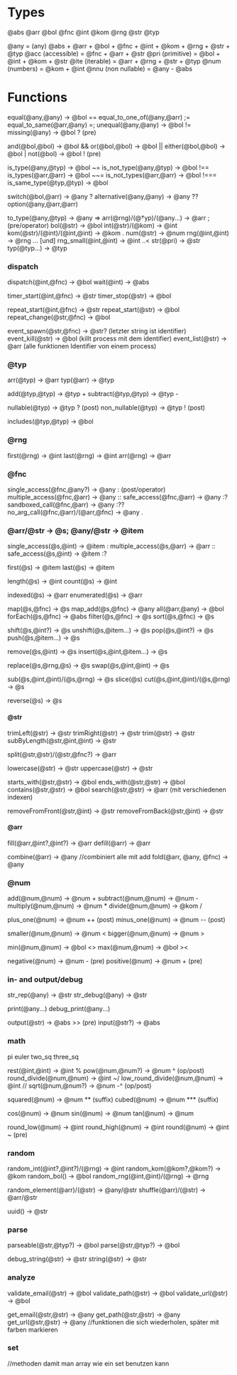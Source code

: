 # Types

@abs
@arr
@bol
@fnc
@int
@kom
@rng
@str
@typ

@any = (any) @abs + @arr + @bol + @fnc + @int + @kom + @rng + @str + @typ
@acc (accessible) = @fnc + @arr + @str
@pri (primitive) = @bol + @int + @kom + @str
@ite (iterable) = @arr + @rng + @str + @typ
@num (numbers) = @kom + @int
@nnu (non nullable) = @any - @abs

# Functions

equal(@any,@any) -> @bol ==
equal_to_one_of(@any,@arr) ;=
equal_to_same(@arr,@any) =;
unequal(@any,@any) -> @bol !=
missing(@any) -> @bol ? (pre)

and(@bol,@bol) -> @bol &&
or(@bol,@bol) -> @bol ||
either(@bol,@bol) -> @bol |
not(@bol) -> @bol ! (pre)

is_type(@any,@typ) -> @bol ~=
is_not_type(@any,@typ) -> @bol !==
is_types(@arr,@arr) -> @bol ~~=
is_not_types(@arr,@arr) -> @bol !===
is_same_type(@typ,@typ) -> @bol 

switch(@bol,@arr) -> @any ?
alternative(@any,@any) -> @any ??
option(@any,@arr,@arr) 

to_type(@any,@typ) -> @any =>
arr(@rng)/(@†yp)/(@any...) -> @arr ; (pre/operator)
bol(@str) -> @bol
int(@str)/(@kom) -> @int
kom(@str)/(@int)/(@int,@int) -> @kom .
num(@str) -> @num
rng(@int,@int) -> @rng ... [und] rng_small(@int,@int) -> @int ..<
str(@pri) -> @str
typ(@typ...) -> @typ

### dispatch
dispatch(@int,@fnc) -> @bol
wait(@int) -> @abs

timer_start(@int,@fnc) -> @str
timer_stop(@str) -> @bol

repeat_start(@int,@fnc) -> @str
repeat_start(@str) -> @bol
repeat_change(@str,@fnc) -> @bol

event_spawn(@str,@fnc) -> @str? (letzter string ist identifier)
event_kill(@str) -> @bol (killt process mit dem identifier)
event_list(@str) -> @arr (alle funktionen Identifier von einem process)

### @typ
arr(@typ) -> @arr
typ(@arr) -> @typ

add(@typ,@typ) -> @typ +
subtract(@typ,@typ) -> @typ -

nullable(@typ) -> @typ ? (post)
non_nullable(@typ) -> @typ ! (post)

includes(@typ,@typ) -> @bol

### @rng
first(@rng) -> @int
last(@rng) -> @int
arr(@rng) -> @arr

### @fnc

single_access(@fnc,@any?) -> @any : (post/operator)
multiple_access(@fnc,@arr) -> @any ::
safe_access(@fnc,@arr) -> @any :?
sandboxed_call(@fnc,@arr) -> @any :??
no_arg_call(@fnc,@arr)/(@arr,@fnc) -> @any .

### @arr/@str -> @s; @any/@str -> @item

single_access(@s,@int) -> @item :
multiple_access(@s,@arr) -> @arr ::
safe_access(@s,@int) -> @item :?

first(@s) -> @item
last(@s) -> @item

length(@s) -> @int
count(@s) -> @int

indexed(@s) -> @arr
enumerated(@s) -> @arr

map(@s,@fnc) -> @s
map_add(@s,@fnc) -> @any
all(@arr,@any) -> @bol
forEach(@s,@fnc) -> @abs
filter(@s,@fnc) -> @s
sort(@s,@fnc) -> @s

shift(@s,@int?) -> @s
unshift(@s,@item...) -> @s
pop(@s,@int?) -> @s
push(@s,@item...) -> @s

remove(@s,@int) -> @s
insert(@s,@int,@item...) -> @s

replace(@s,@rng,@s) -> @s
swap(@s,@int,@int) -> @s

sub(@s,@int,@int)/(@s,@rng) -> @s
slice(@s)
cut(@s,@int,@int)/(@s,@rng) -> @s

reverse(@s) -> @s

#### @str

trimLeft(@str) -> @str
trimRight(@str) -> @str
trim(@str) -> @str
subByLength(@str,@int,@int) -> @str

split(@str,@str)/(@str,@fnc?) -> @arr

lowercase(@str) -> @str
uppercase(@str) -> @str

starts_with(@str,@str) -> @bol
ends_with(@str,@str) -> @bol
contains(@str,@str) -> @bol
search(@str,@str) -> @arr (mit verschiedenen indexen)

removeFromFront(@str,@int) -> @str
removeFromBack(@str,@int) -> @str

#### @arr

fill(@arr,@int?,@int?) -> @arr
defill(@arr) -> @arr

combine(@arr) -> @any //combiniert alle mit add
fold(@arr, @any, @fnc) -> @any

### @num

add(@num,@num) -> @num +
subtract(@num,@num) -> @num -
multiply(@num,@num) -> @num *
divide(@num,@num) -> @kom /

plus_one(@num) -> @num ++ (post)
minus_one(@num) -> @num -- (post)

smaller(@num,@num) -> @num <
bigger(@num,@num) -> @num >

min(@num,@num) -> @bol <>
max(@num,@num) -> @bol ><

negative(@num) -> @num - (pre)
positive(@num) -> @num + (pre)

### in- and output/debug

str_rep(@any) -> @str
str_debug(@any) -> @str

print(@any...)
debug_print(@any...)

output(@str) -> @abs >> (pre)
input(@str?) -> @abs

### math

pi
euler
two_sq
three_sq

rest(@int,@int) -> @int %
pow(@num,@num?) -> @num ^ (op/post)
round_divide(@num,@num) -> @int ~/
low_round_divide(@num,@num) -> @int //
sqrt(@num,@num?) -> @num -^ (op/post)

squared(@num) -> @num ** (suffix)
cubed(@num) -> @num *** (suffix)

cos(@num) -> @num
sin(@num) -> @num
tan(@num) -> @num

round_low(@num) -> @int
round_high(@num) -> @int
round(@num) -> @int ~ (pre)

### random

random_int(@int?,@int?)/(@rng) -> @int
random_kom(@kom?,@kom?) -> @kom
random_bol() -> @bol
random_rng(@int,@int)/(@rng) -> @rng

random_element(@arr)/(@str) -> @any/@str
shuffle(@arr)/(@str) -> @arr/@str

uuid() -> @str

### parse

parseable(@str,@typ?) -> @bol
parse(@str,@typ?) -> @bol

debug_string(@str) -> @str
string(@str) -> @str

### analyze

validate_email(@str) -> @bol
validate_path(@str) -> @bol
validate_url(@str) -> @bol

get_email(@str,@str) -> @any
get_path(@str,@str) -> @any
get_url(@str,@str) -> @any
//funktionen die sich wiederholen, später mit farben markieren

### set
//methoden damit man array wie ein set benutzen kann
